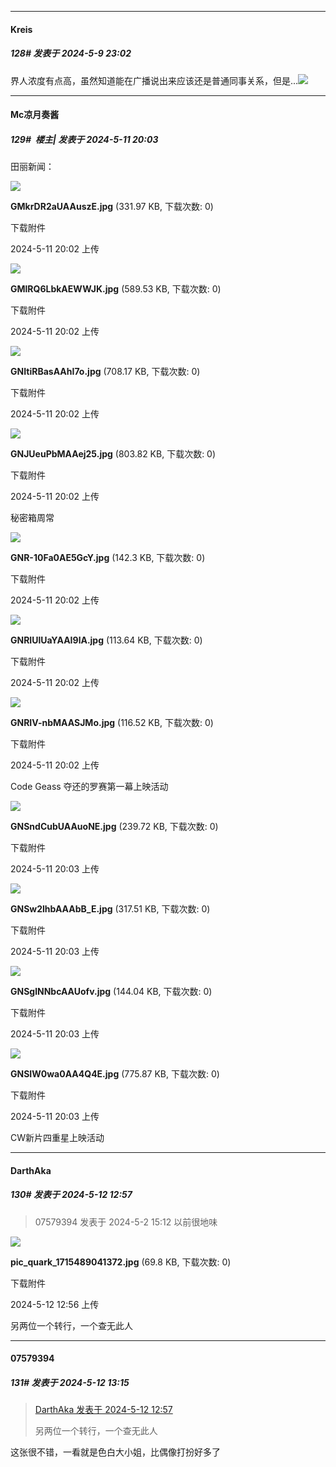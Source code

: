 ﻿
*****

####  Kreis  
##### 128#       发表于 2024-5-9 23:02

界人浓度有点高，虽然知道能在广播说出来应该还是普通同事关系，但是...<img src="https://static.saraba1st.com/image/smiley/face2017/152.png" referrerpolicy="no-referrer">


*****

####  Mc凉月奏酱  
##### 129#         楼主| 发表于 2024-5-11 20:03

田丽新闻：

<img src="https://img.saraba1st.com/forum/202405/11/200210eatghagmha4n442m.jpg" referrerpolicy="no-referrer">

<strong>GMkrDR2aUAAuszE.jpg</strong> (331.97 KB, 下载次数: 0)

下载附件

2024-5-11 20:02 上传

<img src="https://img.saraba1st.com/forum/202405/11/200210yve7mhtm3np3e0zp.jpg" referrerpolicy="no-referrer">

<strong>GMlRQ6LbkAEWWJK.jpg</strong> (589.53 KB, 下载次数: 0)

下载附件

2024-5-11 20:02 上传

<img src="https://img.saraba1st.com/forum/202405/11/200211ynkbrcknrnhco219.jpg" referrerpolicy="no-referrer">

<strong>GNItiRBasAAhI7o.jpg</strong> (708.17 KB, 下载次数: 0)

下载附件

2024-5-11 20:02 上传

<img src="https://img.saraba1st.com/forum/202405/11/200211bzdxgxk1z1t81u9u.jpg" referrerpolicy="no-referrer">

<strong>GNJUeuPbMAAej25.jpg</strong> (803.82 KB, 下载次数: 0)

下载附件

2024-5-11 20:02 上传

秘密箱周常

<img src="https://img.saraba1st.com/forum/202405/11/200255eeya505w9900yy1y.jpg" referrerpolicy="no-referrer">

<strong>GNR-10Fa0AE5GcY.jpg</strong> (142.3 KB, 下载次数: 0)

下载附件

2024-5-11 20:02 上传

<img src="https://img.saraba1st.com/forum/202405/11/200255ufnmnhw91c8drnnh.jpg" referrerpolicy="no-referrer">

<strong>GNRIUlUaYAAI9lA.jpg</strong> (113.64 KB, 下载次数: 0)

下载附件

2024-5-11 20:02 上传

<img src="https://img.saraba1st.com/forum/202405/11/200255d5z3ad2tfiztpg4z.jpg" referrerpolicy="no-referrer">

<strong>GNRIV-nbMAASJMo.jpg</strong> (116.52 KB, 下载次数: 0)

下载附件

2024-5-11 20:02 上传

Code Geass 夺还的罗赛第一幕上映活动

<img src="https://img.saraba1st.com/forum/202405/11/200322tj7ubppbcr4zzjub.jpg" referrerpolicy="no-referrer">

<strong>GNSndCubUAAuoNE.jpg</strong> (239.72 KB, 下载次数: 0)

下载附件

2024-5-11 20:03 上传

<img src="https://img.saraba1st.com/forum/202405/11/200323h17k14c17cn76nlm.jpg" referrerpolicy="no-referrer">

<strong>GNSw2lhbAAAbB_E.jpg</strong> (317.51 KB, 下载次数: 0)

下载附件

2024-5-11 20:03 上传

<img src="https://img.saraba1st.com/forum/202405/11/200322q22426rcrud222uu.jpg" referrerpolicy="no-referrer">

<strong>GNSglNNbcAAUofv.jpg</strong> (144.04 KB, 下载次数: 0)

下载附件

2024-5-11 20:03 上传

<img src="https://img.saraba1st.com/forum/202405/11/200322cnne25xe1zuu2n2e.jpg" referrerpolicy="no-referrer">

<strong>GNSIW0wa0AA4Q4E.jpg</strong> (775.87 KB, 下载次数: 0)

下载附件

2024-5-11 20:03 上传

CW新片四重星上映活动


*****

####  DarthAka  
##### 130#       发表于 2024-5-12 12:57

<blockquote>07579394 发表于 2024-5-2 15:12
以前很地味</blockquote>

<img src="https://img.saraba1st.com/forum/202405/12/125621xjai3kl3hizsi1x2.jpg" referrerpolicy="no-referrer">

<strong>pic_quark_1715489041372.jpg</strong> (69.8 KB, 下载次数: 0)

下载附件

2024-5-12 12:56 上传

另两位一个转行，一个查无此人


*****

####  07579394  
##### 131#       发表于 2024-5-12 13:15

<blockquote><a href="httphttps://bbs.saraba1st.com/2b/forum.php?mod=redirect&amp;goto=findpost&amp;pid=64894486&amp;ptid=2168293" target="_blank">DarthAka 发表于 2024-5-12 12:57</a>

另两位一个转行，一个查无此人</blockquote>
这张很不错，一看就是色白大小姐，比偶像打扮好多了

